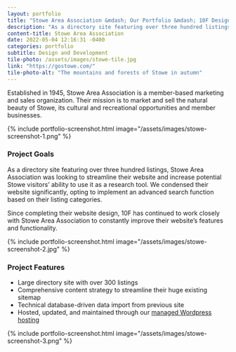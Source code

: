 ```yaml
---
layout: portfolio
title: "Stowe Area Association &mdash; Our Portfolio &mdash; 10F Design"
description: "As a directory site featuring over three hundred listings, Stowe Area Association was looking to streamline their website and improve it as a travel tool."
content-title: Stowe Area Association
date: 2022-05-04 12:16:31 -0400
categories: portfolio
subtitle: Design and Development
tile-photo: /assets/images/stowe-tile.jpg
link: "https://gostowe.com/"
tile-photo-alt: "The mountains and forests of Stowe in autumn"
---
```


Established in 1945, Stowe Area Association is a member-based marketing and sales organization. Their mission is to market and sell the natural beauty of Stowe, its cultural and recreational opportunities and member businesses.

{% include portfolio-screenshot.html image="/assets/images/stowe-screenshot-1.png" %}

### Project Goals

As a directory site featuring over three hundred listings, Stowe Area Association was looking to streamline their website and increase potential Stowe visitors’ ability to use it as a research tool. We condensed their website significantly, opting to implement an advanced search function based on their listing categories.

Since completing their website design, 10F has continued to work closely with Stowe Area Association to constantly improve their website’s features and functionality.

{% include portfolio-screenshot.html image="/assets/images/stowe-screenshot-2.jpg" %}

### Project Features
- Large directory site with over 300 listings
- Comprehensive content strategy to streamline their huge existing sitemap
- Technical database-driven data import from previous site
- Hosted, updated, and maintained through our [managed Wordpress hosting](/managed-hosting)

{% include portfolio-screenshot.html image="/assets/images/stowe-screenshot-3.png" %}